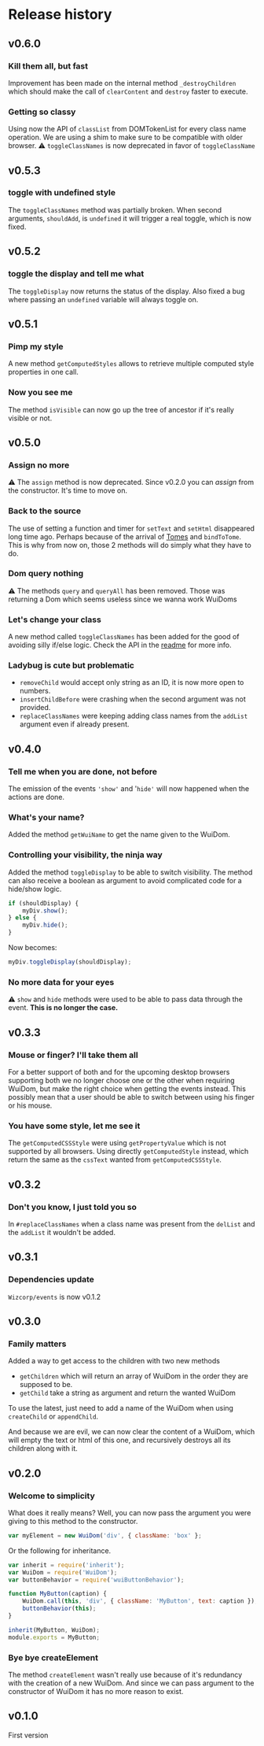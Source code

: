 # Release history

## v0.6.0

### Kill them all, but fast
Improvement has been made on the internal method `_destroyChildren` which should make
the call of `clearContent` and `destroy` faster to execute.

### Getting so classy
Using now the API of `classList` from DOMTokenList for every class name operation.
We are using a shim to make sure to be compatible with older browser.
:warning: `toggleClassNames` is now deprecated in favor of `toggleClassName`


## v0.5.3

### toggle with undefined style
The `toggleClassNames` method was partially broken.
When second arguments, `shouldAdd`, is `undefined` it will trigger a real toggle, which is now fixed.


## v0.5.2

### toggle the display and tell me what
The `toggleDisplay` now returns the status of the display.
Also fixed a bug where passing an `undefined` variable will always toggle on.


## v0.5.1

### Pimp my style
A new method `getComputedStyles` allows to retrieve multiple computed style properties in one call.

### Now you see me
The method `isVisible` can now go up the tree of ancestor if it's really visible or not.


## v0.5.0

### Assign no more
:warning: The `assign` method is now deprecated.
Since v0.2.0 you can _assign_ from the constructor.
It's time to move on.

### Back to the source
The use of setting a function and timer for `setText` and `setHtml` disappeared long time ago.
Perhaps because of the arrival of [Tomes](https://github.com/Wizcorp/node-tomes) and `bindToTome`.
This is why from now on, those 2 methods will do simply what they have to do.

### Dom query nothing
:warning: The methods `query` and `queryAll` has been removed.
Those was returning a Dom which seems useless since we wanna work WuiDoms

### Let's change your class
A new method called `toggleClassNames` has been added for the good of avoiding silly if/else logic.
Check the API in the [readme](README.md#toggledisplay) for more info.

### Ladybug is cute but problematic
- `removeChild` would accept only string as an ID, it is now more open to numbers.
- `insertChildBefore` were crashing when the second argument was not provided.
- `replaceClassNames` were keeping adding class names from the `addList` argument even if already present.


## v0.4.0

### Tell me when you are done, not before
The emission of the events `'show'` and '`hide'` will now happened when the actions are done.

### What's your name?
Added the method `getWuiName` to get the name given to the WuiDom.

### Controlling your visibility, the ninja way
Added the method `toggleDisplay` to be able to switch visibility.
The method can also receive a boolean as argument to avoid complicated code for a hide/show logic.
```javascript
if (shouldDisplay) {
    myDiv.show();
} else {
    myDiv.hide();
}
```
Now becomes:
```javascript
myDiv.toggleDisplay(shouldDisplay);
```

### No more data for your eyes
:warning: `show` and `hide` methods were used to be able to pass data through the event.
 **This is no longer the case.**


## v0.3.3

### Mouse or finger? I'll take them all
For a better support of both and for the upcoming desktop browsers supporting both we no longer choose one
or the other when requiring WuiDom, but make the right choice when getting the events instead.
This possibly mean that a user should be able to switch between using his finger or his mouse.

### You have some style, let me see it
The `getComputedCSSStyle` were using `getPropertyValue` which is not supported by all browsers.
Using directly `getComputedStyle` instead, which return the same as the `cssText` wanted from `getComputedCSSStyle`.


## v0.3.2

### Don't you know, I just told you so
In `#replaceClassNames` when a class name was present from the `delList` and the `addList` it wouldn't be added.


## v0.3.1

### Dependencies update
`Wizcorp/events` is now v0.1.2


## v0.3.0

### Family matters
Added a way to get access to the children with two new methods
- `getChildren` which will return an array of WuiDom in the order they are supposed to be.
- `getChild` take a string as argument and return the wanted WuiDom

To use the latest, just need to add a name of the WuiDom when using `createChild` or `appendChild`.

And because we are evil, we can now clear the content of a WuiDom, which will empty the text or html of this one,
and recursively destroys all its children along with it.


## v0.2.0

### Welcome to simplicity
What does it really means?
Well, you can now pass the argument you were giving to this method to the constructor.
```javascript
var myElement = new WuiDom('div', { className: 'box' };
```
Or the following for inheritance.

```javascript
var inherit = require('inherit');
var WuiDom = require('WuiDom');
var buttonBehavior = require('wuiButtonBehavior');

function MyButton(caption) {
	WuiDom.call(this, 'div', { className: 'MyButton', text: caption });
	buttonBehavior(this);
}

inherit(MyButton, WuiDom);
module.exports = MyButton;
```


### Bye bye createElement
The method `createElement` wasn't really use because of it's redundancy with the creation of a new WuiDom.
And since we can pass argument to the constructor of WuiDom it has no more reason to exist.

## v0.1.0

First version
